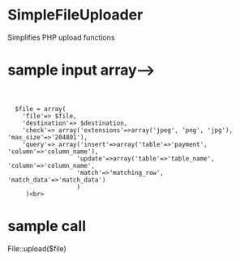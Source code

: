 # SimpleFileUploader
Simplifies PHP upload functions<br>
# sample input array--> <br><br>
      $file = array(
        'file'=> $file,
        'destination'=> $destination,
        'check'=> array('extensions'=>array('jpeg', 'png', 'jpg'), 'max_size'=>'204801'),
        'query'=> array('insert'=>array('table'=>'payment', 'column'=>'column_name'), 
                       'update'=>array('table'=>'table_name', 'column'=>'column_name', 
                       'match'=>'matching_row', 'match_data'=>'match_data')
                       )
         )<br>
# sample call
File::upload($file)

